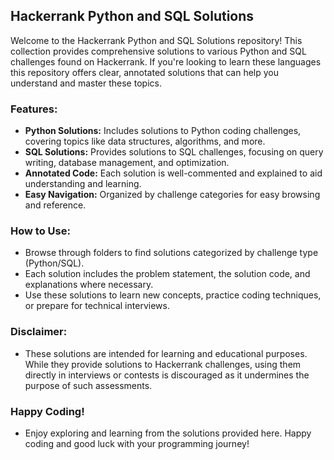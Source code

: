 ## Hackerrank Python and SQL Solutions

Welcome to the Hackerrank Python and SQL Solutions repository! This collection provides comprehensive solutions to various Python and SQL challenges found on Hackerrank. If you're looking to learn these languages this repository offers clear, annotated solutions that can help you understand and master these topics.

### Features:
- **Python Solutions:** Includes solutions to Python coding challenges, covering topics like data structures, algorithms, and more.
- **SQL Solutions:** Provides solutions to SQL challenges, focusing on query writing, database management, and optimization.
- **Annotated Code:** Each solution is well-commented and explained to aid understanding and learning.
- **Easy Navigation:** Organized by challenge categories for easy browsing and reference.

### How to Use:
- Browse through folders to find solutions categorized by challenge type (Python/SQL).
- Each solution includes the problem statement, the solution code, and explanations where necessary.
- Use these solutions to learn new concepts, practice coding techniques, or prepare for technical interviews.

### Disclaimer:
- These solutions are intended for learning and educational purposes. While they provide solutions to Hackerrank challenges, using them directly in interviews or contests is discouraged as it undermines the purpose of such assessments.

### Happy Coding!
- Enjoy exploring and learning from the solutions provided here. Happy coding and good luck with your programming journey!
